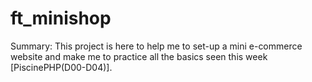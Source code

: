 # ft_minishop
Summary: This project is here to help me to set-up a mini e-commerce website and make me to practice all the basics seen this week [PiscinePHP(D00-D04)].
